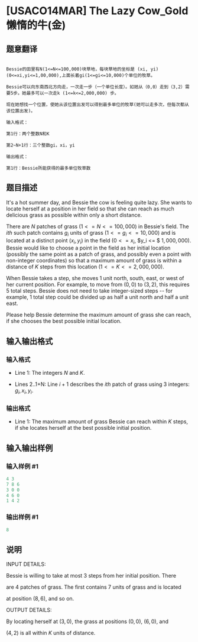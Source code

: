 # [USACO14MAR] The Lazy Cow_Gold 懒惰的牛(金)

## 题意翻译

```

Bessie的田里有N(1<=N<=100,000)块草地，每块草地的坐标是 (xi, yi) (0<=xi,yi<=1,00,000),上面长着gi(1<=gi<=10,000)个单位的牧草。

Bessie可以向东南西北方向走，一次走一步（一个单位长度）。如她从（0,0）走到（3,2）需要5步。她最多可以一次走k (1<=k<=2,000,000) 步。

现在她想找一个位置，使她从该位置出发可以得到最多单位的牧草(她可以走多次，但每次都从该位置出发)。

输入格式：

第1行：两个整数N和K

第2~N+1行：三个整数gi，xi，yi

输出格式：

第1行：Bessie所能获得的最多单位牧草数

```

## 题目描述

It's a hot summer day, and Bessie the cow is feeling quite lazy. She wants to locate herself at a position in her field so that she can reach as much delicious grass as possible within only a short distance.

There are $N$ patches of grass $(1 <= N <= 100,000)$ in Bessie's field. The $ith$ such patch contains $g_i$ units of grass $(1 <= g_i <= 10,000)$ and is located at a distinct point $(x_i, y_i)$ in the field $(0 <= x_i,$ $y_i <= $ $1,000,000)$. Bessie would like to choose a point in the field as her initial location (possibly the same point as a patch of grass, and possibly even a point with non-integer coordinates) so that a maximum amount of grass is within a distance of $K$ steps from this location $(1 <= K <= 2,000,000)$.

When Bessie takes a step, she moves 1 unit north, south, east, or west of her current position. For example, to move from $(0,0)$ to $(3,2)$, this requires 5 total steps. Bessie does not need to take integer-sized steps -- for example, 1 total step could be divided up as half a unit north and half a unit east.

Please help Bessie determine the maximum amount of grass she can reach, if she chooses the best possible initial location.

## 输入输出格式

### 输入格式

* Line 1: The integers $N$ and $K$.

* Lines 2..1+N: Line $i+1$ describes the $ith$ patch of grass using 3 integers: $g_i, x_i, y_i.$

### 输出格式

* Line 1: The maximum amount of grass Bessie can reach within $K$ steps, if she locates herself at the best possible initial position.

## 输入输出样例

### 输入样例 #1

```cpp
4 3
7 8 6
3 0 0
4 6 0
1 4 2
```


### 输出样例 #1

```cpp
8
```


## 说明

INPUT DETAILS:

Bessie is willing to take at most 3 steps from her initial position. There

are 4 patches of grass. The first contains 7 units of grass and is located

at position $(8,6)$, and so on.

OUTPUT DETAILS:

By locating herself at $(3,0)$, the grass at positions $(0,0)$, $(6,0)$, and

$(4,2)$ is all within $K$ units of distance.

